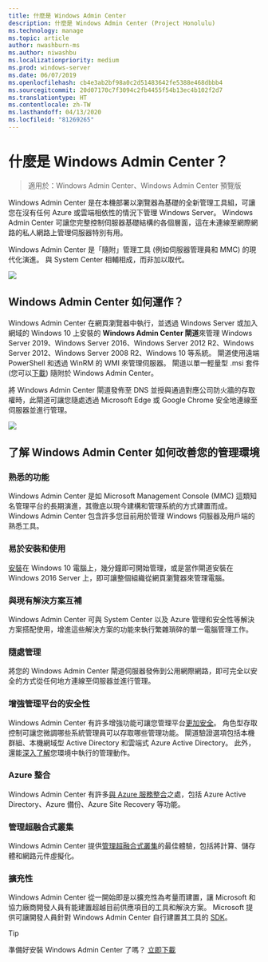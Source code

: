 ```yaml
---
title: 什麼是 Windows Admin Center
description: 什麼是 Windows Admin Center (Project Honolulu)
ms.technology: manage
ms.topic: article
author: nwashburn-ms
ms.author: niwashbu
ms.localizationpriority: medium
ms.prod: windows-server
ms.date: 06/07/2019
ms.openlocfilehash: cb4e3ab2bf98a0c2d51483642fe5388e468dbbb4
ms.sourcegitcommit: 20d07170c7f3094c2fb4455f54b13ec4b102f2d7
ms.translationtype: HT
ms.contentlocale: zh-TW
ms.lasthandoff: 04/13/2020
ms.locfileid: "81269265"
---
```

# <a name="what-is-windows-admin-center"></a>什麼是 Windows Admin Center？

> 適用於：Windows Admin Center、Windows Admin Center 預覽版

Windows Admin Center 是在本機部署以瀏覽器為基礎的全新管理工具組，可讓您在沒有任何 Azure 或雲端相依性的情況下管理 Windows Server。 Windows Admin Center 可讓您完整控制伺服器基礎結構的各個層面，這在未連線至網際網路的私人網路上管理伺服器特別有用。

Windows Admin Center 是「隨附」管理工具 (例如伺服器管理員和 MMC) 的現代化演進。 與 System Center 相輔相成，而非加以取代。

![](../media/wac-complements.png)

## <a name="how-does-windows-admin-center-work"></a>Windows Admin Center 如何運作？

Windows Admin Center 在網頁瀏覽器中執行，並透過 Windows Server 或加入網域的 Windows 10 上安裝的 **Windows Admin Center 閘道**來管理 Windows Server 2019、Windows Server 2016、Windows Server 2012 R2、Windows Server 2012、Windows Server 2008 R2、Windows 10 等系統。 閘道使用遠端 PowerShell 和透過 WinRM 的 WMI 來管理伺服器。 閘道以單一輕量型 .msi 套件 (您可以[下載](https://aka.ms/windowsadmincenter)) 隨附於 Windows Admin Center。

將 Windows Admin Center 閘道發佈至 DNS 並授與通過對應公司防火牆的存取權時，此閘道可讓您隨處透過 Microsoft Edge 或 Google Chrome 安全地連線至伺服器並進行管理。

![](../media/architecture.png)

## <a name="learn-how-windows-admin-center-improves-your-management-environment"></a>了解 Windows Admin Center 如何改善您的管理環境

### <a name="familiar-functionality"></a>**熟悉的功能**

Windows Admin Center 是如 Microsoft Management Console (MMC) 這類知名管理平台的長期演進，其徹底以現今建構和管理系統的方式建置而成。 Windows Admin Center 包含許多您目前用於管理 Windows 伺服器及用戶端的熟悉工具。

### <a name="easy-to-install-and-use"></a>**易於安裝和使用**

[安裝](../deploy/install.md)在 Windows 10 電腦上，幾分鐘即可開始管理，或是當作閘道安裝在 Windows 2016 Server 上，即可讓整個組織從網頁瀏覽器來管理電腦。

### <a name="complements-existing-solutions"></a>**與現有解決方案互補**

Windows Admin Center 可與 System Center 以及 Azure 管理和安全性等解決方案搭配使用，增進這些解決方案的功能來執行繁雜瑣碎的單一電腦管理工作。

### <a name="manage-from-anywhere"></a>**隨處管理**

將您的 Windows Admin Center 閘道伺服器發佈到公用網際網路，即可完全以安全的方式從任何地方連線至伺服器並進行管理。

### <a name="enhanced-security-for-your-management-platform"></a>**增強管理平台的安全性**

Windows Admin Center 有許多增強功能可讓您管理平台[更加安全](../plan/user-access-options.md)。 角色型存取控制可讓您微調哪些系統管理員可以存取哪些管理功能。 閘道驗證選項包括本機群組、本機網域型 Active Directory 和雲端式 Azure Active Directory。  此外，還能[深入了解](../use/logging.md)您環境中執行的管理動作。

### <a name="azure-integration"></a>**Azure 整合**

Windows Admin Center 有許多[與 Azure 服務整合](../plan/azure-integration-options.md)之處，包括 Azure Active Directory、Azure 備份、Azure Site Recovery 等功能。

### <a name="manage-hyper-converged-clusters"></a>**管理超融合式叢集**

Windows Admin Center 提供[管理超融合式叢集](../use/manage-hyper-converged.md)的最佳體驗，包括將計算、儲存體和網路元件虛擬化。

### <a name="extensibility"></a>**擴充性**

Windows Admin Center 從一開始即是以擴充性為考量而建置，讓 Microsoft 和協力廠商開發人員有能建置超越目前供應項目的工具和解決方案。 Microsoft 提供可讓開發人員針對 Windows Admin Center 自行建置其工具的 [SDK](../extend/extensibility-overview.md)。

> [!Tip]
> 準備好安裝 Windows Admin Center 了嗎？ [立即下載](https://aka.ms/windowsadmincenter)
